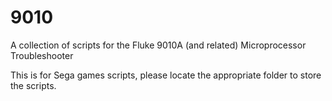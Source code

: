 # 9010
A collection of scripts for the Fluke 9010A (and related) Microprocessor Troubleshooter

This is for Sega games scripts, please locate the appropriate folder to store the scripts.
